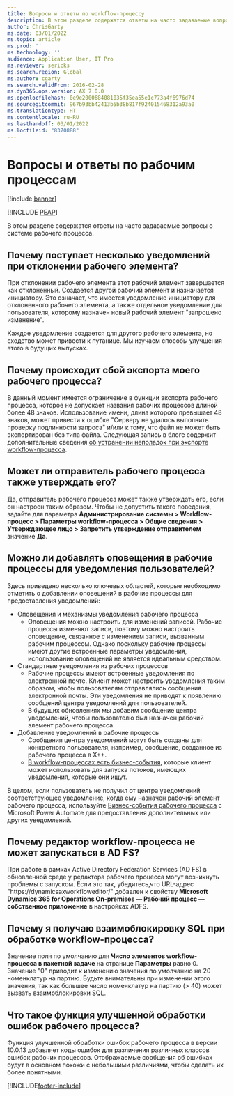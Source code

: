 ```yaml
---
title: Вопросы и ответы по workflow-процессу
description: В этом разделе содержатся ответы на часто задаваемые вопросы о системе рабочего процесса.
author: ChrisGarty
ms.date: 03/01/2022
ms.topic: article
ms.prod: ''
ms.technology: ''
audience: Application User, IT Pro
ms.reviewer: sericks
ms.search.region: Global
ms.author: cgarty
ms.search.validFrom: 2016-02-28
ms.dyn365.ops.version: AX 7.0.0
ms.openlocfilehash: 0e9e2000684081035f35ea55e1c773a4f6976d74
ms.sourcegitcommit: 967b93bb42413b5b38b817f924015468312a93a0
ms.translationtype: HT
ms.contentlocale: ru-RU
ms.lasthandoff: 03/01/2022
ms.locfileid: "8370888"
---
```

# <a name="workflow-faq"></a>Вопросы и ответы по рабочим процессам

[!include [banner](../includes/banner.md)]


[!INCLUDE [PEAP](../../../includes/peap-1.md)]

В этом разделе содержатся ответы на часто задаваемые вопросы о системе рабочего процесса.

## <a name="why-are-multiple-notifications-received-when-a-work-item-is-rejected"></a>Почему поступает несколько уведомлений при отклонении рабочего элемента?
При отклонении рабочего элемента этот рабочий элемент завершается как отклоненный. Создается другой рабочий элемент и назначается инициатору. Это означает, что имеется уведомление инициатору для отклоненного рабочего элемента, а также отдельное уведомление для пользователя, которому назначен новый рабочий элемент "запрошено изменение". 

Каждое уведомление создается для другого рабочего элемента, но сходство может привести к путанице. Мы изучаем способы улучшения этого в будущих выпусках.

## <a name="why-are-my-workflow-exports-failing"></a>Почему происходит сбой экспорта моего рабочего процесса?
В данный момент имеется ограничение в функции экспорта рабочего процесса, которое не допускает названия рабочих процессов длиной более 48 знаков. Использование имени, длина которого превышает 48 знаков, может привести к ошибке "Серверу не удалось выполнить проверку подлинности запроса" и/или к тому, что файл не может быть экспортирован без типа файла. Следующая запись в блоге содержит дополнительные сведения [об устранении неполадок при экспорте workflow-процесса](https://community.dynamics.com/365/financeandoperations/b/elandaxdynamicsaxupgradesanddevelopment/posts/workflow-export-troubleshooting).

## <a name="can-the-submitter-of-a-workflow-also-approve-the-workflow"></a>Может ли отправитель рабочего процесса также утверждать его?
Да, отправитель рабочего процесса может также утверждать его, если он настроен таким образом. Чтобы не допустить такого поведения, задайте для параметра **Администрирование системы > Workflow-процесс > Параметры workflow-процесса > Общие сведения > Утверждающее лицо > Запретить утверждение отправителем** значение **Да**.

## <a name="can-i-add-alerts-to-workflows-to-provide-notifications-to-users"></a>Можно ли добавлять оповещения в рабочие процессы для уведомления пользователей?
Здесь приведено несколько ключевых областей, которые необходимо отметить о добавлении оповещений в рабочие процессы для предоставления уведомлений:
- Оповещения и механизмы уведомления рабочего процесса
    - Оповещения можно настроить для изменений записей. Рабочие процессы изменяют записи, поэтому можно настроить оповещение, связанное с изменением записи, вызванным рабочим процессом. Однако поскольку рабочие процессы имеют другие встроенные параметры уведомления, использование оповещений не является идеальным средством.
- Стандартные уведомления из рабочих процессов 
    - Рабочие процессы имеют встроенные уведомления по электронной почте. Клиент может настроить уведомления таким образом, чтобы пользователям отправлялись сообщения электронной почты. Эти уведомления не приводят к появлению сообщений центра уведомлений для пользователей.
    - В будущих обновлениях мы добавим сообщение центра уведомлений, чтобы пользователю был назначен рабочий элемент рабочего процесса. 
- Добавление уведомлений в рабочие процессы
    - Сообщения центра уведомлений могут быть созданы для конкретного пользователя, например, сообщение, созданное из рабочего процесса в X++.
    - [В workflow-процессах есть бизнес-события](../../dev-itpro/business-events/business-events-workflow.md), которые клиент может использовать для запуска потоков, имеющих уведомления, которые они ищут.   

В целом, если пользователь не получил от центра уведомлений соответствующее уведомление, когда ему назначен рабочий элемент рабочего процесса, используйте [Бизнес-события рабочего процесса](../../dev-itpro/business-events/business-events-workflow.md) с Microsoft Power Automate для предоставления дополнительных или других уведомлений.

## <a name="why-is-workflow-editor-not-able-to-start-under-ad-fs"></a>Почему редактор workflow-процесса не может запускаться в AD FS?
При работе в рамках Active Directory Federation Services (AD FS) в обновленной среде у редактора рабочего процесса могут возникнуть проблемы с запуском. Если это так, убедитесь,что URL-адрес "https://dynamicsaxworkfloweditor/" добавлен к свойству **Microsoft Dynamics 365 for Operations On-premises — Рабочий процесс — собственное приложение** в настройках ADFS.

## <a name="why-am-i-getting-sql-deadlocks-on-workflow-processing"></a>Почему я получаю взаимоблокировку SQL при обработке workflow-процесса? 
Значение поля по умолчанию для **Число элементов workflow-процесса в пакетной задаче** на странице **Параметры** равно 0. Значение "0" приводит к изменению значения по умолчанию на 20 номенклатур на партию. Будьте внимательны при изменении этого значения, так как большее число номенклатур на партию (> 40) может вызвать взаимоблокировки SQL.

## <a name="what-is-the-workflow-enhanced-error-feature"></a>Что такое функция улучшенной обработки ошибок рабочего процесса?
Функция улучшенной обработки ошибок рабочего процесса в версии 10.0.13 добавляет коды ошибок для различения различных классов ошибок рабочих процессов. Отображаемые сообщения об ошибках будут в основном похожи с небольшими различиями, чтобы сделать их более понятными.


[!INCLUDE[footer-include](../../../includes/footer-banner.md)]
